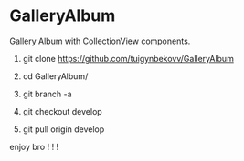 # GalleryAlbum
Gallery Album with CollectionView components.

1) git clone https://github.com/tuigynbekovv/GalleryAlbum

2) cd GalleryAlbum/

3) git branch -a

4) git checkout develop

5) git pull origin develop


enjoy bro ! ! !
